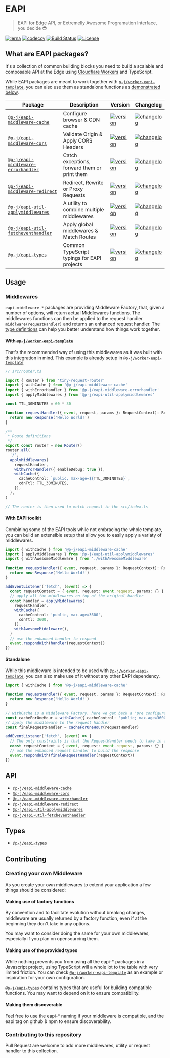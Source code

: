 # EAPI

> EAPI for Edge API, or Extremelly Awesome Programation Interface, you decide 😎

[![lerna](https://img.shields.io/badge/maintained%20with-lerna-cc00ff?style=flat-square)](https://lerna.js.org/)
[![codecov](https://img.shields.io/codecov/c/github/p-j/eapi?style=flat-square)](https://codecov.io/gh/p-j/eapi)
[![Build Status](https://img.shields.io/github/workflow/status/p-j/eapi/Build?style=flat-square)](https://github.com/p-j/eapi/actions?query=workflow%3ABuild)
[![License](https://img.shields.io/github/license/p-j/eapi?style=flat-square)](./LICENSE)

## What are EAPI packages?

It's a collection of common building blocks you need to build a scalable and composable API at the Edge using [Cloudflare Workers](https://workers.cloudflare.com/) and TypeScript.

While EAPI packages are meant to work together with [`p-j/worker-eapi-template`](https://github.com/p-j/worker-eapi-template), you can also use them as standalone functions as [demonstrated below](https://github.com/p-j/eapi#standalone).

| Package                                                                        | Description                                  | Version                                                                                                                                                     | Changelog                                                                                                                                                  |
| ------------------------------------------------------------------------------ | -------------------------------------------- | ----------------------------------------------------------------------------------------------------------------------------------------------------------- | ---------------------------------------------------------------------------------------------------------------------------------------------------------- |
| [`@p-j/eapi-middleware-cache`](./packages/eapi-middleware-cache)               | Configure browser & CDN cache                | [![version](https://img.shields.io/npm/v/@p-j/eapi-middleware-cache?style=flat-square)](https://npmjs.com/package/@p-j/eapi-middleware-cache)               | [![changelog](https://img.shields.io/badge/changelogs.xyz-browse-brightgreen?style=flat-square)](https://changelogs.xyz/@p-j/eapi-middleware-cache)        |
| [`@p-j/eapi-middleware-cors`](./packages/eapi-middleware-cors)                 | Validate Origin & Apply CORS Headers         | [![version](https://img.shields.io/npm/v/@p-j/eapi-middleware-cors?style=flat-square)](https://npmjs.com/package/@p-j/eapi-middleware-cors)                 | [![changelog](https://img.shields.io/badge/changelogs.xyz-browse-brightgreen?style=flat-square)](https://changelogs.xyz/@p-j/eapi-middleware-cors)         |
| [`@p-j/eapi-middleware-errorhandler`](./packages/eapi-middleware-errorhandler) | Catch exceptions, forward them or print them | [![version](https://img.shields.io/npm/v/@p-j/eapi-middleware-errorhandler?style=flat-square)](https://npmjs.com/package/@p-j/eapi-middleware-errorhandler) | [![changelog](https://img.shields.io/badge/changelogs.xyz-browse-brightgreen?style=flat-square)](https://changelogs.xyz/@p-j/eapi-middleware-errorhandler) |
| [`@p-j/eapi-middleware-redirect`](./packages/eapi-middleware-redirect)         | Redirect, Rewrite or Proxy Requests          | [![version](https://img.shields.io/npm/v/@p-j/eapi-middleware-redirect?style=flat-square)](https://npmjs.com/package/@p-j/eapi-middleware-redirect)         | [![changelog](https://img.shields.io/badge/changelogs.xyz-browse-brightgreen?style=flat-square)](https://changelogs.xyz/@p-j/eapi-middleware-redirect)     |
| [`@p-j/eapi-util-applymiddlewares`](./packages/eapi-util-applymiddlewares)     | A utility to combine multiple middlewares    | [![version](https://img.shields.io/npm/v/@p-j/eapi-util-applymiddlewares?style=flat-square)](https://npmjs.com/package/@p-j/eapi-util-applymiddlewares)     | [![changelog](https://img.shields.io/badge/changelogs.xyz-browse-brightgreen?style=flat-square)](https://changelogs.xyz/@p-j/eapi-util-applymiddlewares)   |
| [`@p-j/eapi-util-fetcheventhandler`](./packages/eapi-util-fetcheventhandler)   | Apply global middlewares & Match Routes      | [![version](https://img.shields.io/npm/v/@p-j/eapi-util-fetcheventhandler?style=flat-square)](https://npmjs.com/package/@p-j/eapi-util-fetcheventhandler)   | [![changelog](https://img.shields.io/badge/changelogs.xyz-browse-brightgreen?style=flat-square)](https://changelogs.xyz/@p-j/eapi-util-fetcheventhandler)  |
| [`@p-j/eapi-types`](./packages/eapi-types)                                     | Common TypeScript typings for EAPI projects  | [![version](https://img.shields.io/npm/v/@p-j/eapi-types?style=flat-square)](https://npmjs.com/package/@p-j/eapi-types)                                     | [![changelog](https://img.shields.io/badge/changelogs.xyz-browse-brightgreen?style=flat-square)](https://changelogs.xyz/@p-j/eapi-types)                   |

## Usage

### Middlewares

`eapi-middleware-*` packages are providing Middleware Factory, that, given a number of options, will return actual Middlewares functions.
The middlewares functions can then be applied to the request handler `middlware(requestHandler)` and returns an enhanced request handler.
The [type definitions](https://github.com/p-j/eapi/blob/main/packages/eapi-types/index.d.ts) can help you better understand how things work together.

#### With [`@p-j/worker-eapi-template`](https://github.com/p-j/worker-eapi-template)

That's the recommended way of using this middlewares as it was built with this integration in mind.
This example is already setup in [`@p-j/worker-eapi-template`](https://github.com/p-j/worker-eapi-template)

```ts
// src/router.ts

import { Router } from 'tiny-request-router'
import { withCache } from '@p-j/eapi-middleware-cache'
import { withErrorHandler } from '@p-j/eapi-middleware-errorhandler'
import { applyMiddlewares } from '@p-j/eapi-util-applymiddlewares'

const TTL_30MINUTES = 60 * 30

function requestHandler({ event, request, params }: RequestContext): Response {
  return new Response('Hello World!')
}

/**
 * Route definitions
 */
export const router = new Router()
router.all(
  '/',
  applyMiddlewares(
    requestHandler,
    withErrorHandler({ enableDebug: true }),
    withCache({
      cacheControl: `public, max-age=${TTL_30MINUTES}`,
      cdnTtl: TTL_30MINUTES,
    }),
  ),
)

// The router is then used to match request in the src/index.ts
```

#### With EAPI toolkit

Combining some of the EAPI tools while not embracing the whole template, you can build an extensible setup that allow you to easily apply a variaty of middlewares.

```ts
import { withCache } from '@p-j/eapi-middleware-cache'
import { applyMiddlewares } from '@p-j/eapi-util-applymiddlewares'
import { withAwesomeMiddleware } from './withAwesomeMiddleware'

function requestHandler({ event, request, params }: RequestContext): Response {
  return new Response('Hello World!')
}

addEventListener('fetch', (event) => {
  const requestContext = { event, request: event.request, params: {} }
  // apply all the middlewares on top of the original handler
  const handler = applyMiddlewares(
    requestHandler,
    withCache({
      cacheControl: 'public, max-age=3600',
      cdnTtl: 3600,
    }),
    withAwesomeMiddleware(),
  )
  // use the enhanced handler to respond
  event.respondWith(handler(requestContext))
})
```

#### Standalone

While this middleware is intended to be used with [`@p-j/worker-eapi-template`](https://github.com/p-j/worker-eapi-template), you can also make use of it without any other EAPI dependency.

```ts
import { withCache } from '@p-j/eapi-middleware-cache'

function requestHandler({ event, request, params }: RequestContext): Response {
  return new Response('Hello World!')
}

// withCache is a Middleware Factory, here we get back a "pre configured" middleware
const cacheForOneHour = withCache({ cacheControl: 'public; max-age=3600' })
// apply the middleware to the request handler
const finalRequestHandler = cacheForOneHour(requestHandler)

addEventListener('fetch', (event) => {
  // The only constraints is that the RequestHandler needs to take in a RequestContext
  const requestContext = { event, request: event.request, params: {} }
  // use the enhanced request handler to build the response
  event.respondWith(finaleRequestHandler(requestContext))
})
```

## API

- [`@p-j/eapi-middleware-cache`](./packages/eapi-middleware-cache)
- [`@p-j/eapi-middleware-cors`](./packages/eapi-middleware-cors)
- [`@p-j/eapi-middleware-errorhandler`](./packages/eapi-middleware-errorHandler)
- [`@p-j/eapi-middleware-redirect`](./packages/eapi-middleware-redirect)
- [`@p-j/eapi-util-applymiddlewares`](./packages/eapi-util-applyMiddlewares)
- [`@p-j/eapi-util-fetcheventhandler`](./packages/eapi-util-fetchEventHandler)

## Types

- [`@p-j/eapi-types`](./packages/eapy-types)

## Contributing

### Creating your own Middleware

As you create your own middlewares to extend your application a few things should be considered:

#### Making use of factory functions

By convention and to facilitate evolution without breaking changes, middleware are usually returned by a factory function, even if at the beginning they don't take in any options.

You may want to consider doing the same for your own middlewares, especially if you plan on opensourcing them.

#### Making use of the provided types

While nothing prevents you from using all the eapi-\* packages in a Javascript project, using TypeScript will a whole lot to the table with very limited friction. You can check [`@p-j/worker-eapi-template`](https://github.com/p-j/worker-eapi-template) as an example or inspiration for your own configuration.

[`@p-j/eapi-types`](./packages/eapy-types) contains types that are useful for building compatible functions. You may want to depend on it to ensure compatibility.

#### Making them discoverable

Feel free to use the eapi-\* naming if your middleware is compatible, and the eapi tag on github & npm to ensure discoverability.

### Contributing to this repository

Pull Request are welcome to add more middlewares, utility or request handler to this collection.
